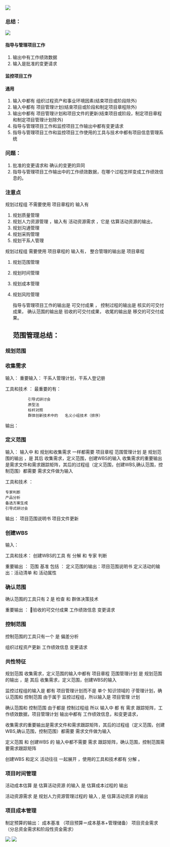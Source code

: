 ![](http://p1.bpimg.com/567571/3ec3bbc53042f5da.png)



### 总结：

![](http://p1.bpimg.com/567571/a31a6d14d0bfa1c0.png)

#### 指导与管理项目工作

1. 输出中有工作绩效数据
2. 输入是批准的变更请求



#### 监控项目工作







#### 通用

1. 输入中都有 组织过程资产和事业环境因素(结束项目或阶段除外)
2. 输入中都有 项目管理计划(结束项目或阶段和制定项目章程除外)
3. 输出中都有 项目管理计划和项目文件的更新(结束项目或阶段，制定项目章程和制定项目管理计划除外)
4. 指导与管理项目工作和监控项目工作输出中都有变更请求
5. 指导与管理项目工作和监控项目工作使用的工具与技术中都有项目信息管理系统



### 问题：

1. 批准的变更请求和 确认的变更的异同
2. 指导与管理项目工作输出中的工作绩效数据，在哪个过程怎样变成工作绩效信息的。
    
    





### 注意点
规划过程组 不需要使用 项目章程的 输入有


1. 规划质量管理
2. 规划人力资源管理  ，输入有 活动资源需求 ，它是  估算活动资源的输出，
3. 规划沟通管理
4. 规划采购管理
5. 规划干系人管理



规划过程组 需要使用 项目章程的 输入有， 整合管理的输出是 项目章程

1. 规划范围管理
2. 规划时间管理
3. 规划成本管理
4. 规划风险管理




    指导与管理项目工作的输出是 可交付成果 ，
    控制过程的输出是 核实的可交付成果，
    确认范围的输出是 验收的可交付成果，
    收尾的输出是  移交的可交付成果。
    
    
    
   
    ##   范围管理总结： 

### 规划范围



    

### 收集需求 

输入：
    重要输入： 干系人管理计划，干系人登记册
    
工具和技术 ：
        最重要的有：
            
              引导式研讨会
              原型法
              标杆对照
              群体创新技术中的   名义小组技术（排序） 
              
    

    
输出：
    



    

### 定义范围

输入：
    输入中  和  规划和收集需求  一样都需要 项目章程
    范围管理计划 是 规划范围的输出 ，是  其后 收集需求，定义范围，创建WBS的输入 
    收集需求的重要输出是需求文件和需求跟踪矩阵，其后的过程组（定义范围，创建WBS,确认范围，控                  制范围）都需要 需求文件做为输入
    

工具和技术 ：

    专家判断
    产品分析
    备选方案生成 
    引导式研讨会
    
输出：
    项目范围说明书
    项目文件更新



### 创建WBS

输入：


工具和技术：
    创建WBS的工具 有 分解  和 专家 判断 



重要输出 ：
范围 基准 包括 ：
    定义范围的输出：项目范围说明书
    定义活动的输出：活动清单  和  活动属性
    
    

    


### 确认范围

确认范围的工具只有 2 是 检查  和  群体决策技术

重要输出 ：
  验收的可交付成果 
  工作绩效信息
  变更请求

### 控制范围

控制范围的工具只有一个 是 偏差分析

组织过程资产更新
工作绩效信息
变更请求




###  共性特征


规划范围 收集需求，定义范围的输入中都有 项目章程
范围管理计划 是 规划范围的输出 ，是  其后 收集需求，定义范围，创建WBS的输入  
    
    
监控过程组的输入是 都有   项目管理计划而不是 单个 知识领域的 子管理计划，确认范围和 控制范围  由于属于 监控过程组，所以输入是 项目管理 计划




确认范围和 控制范围  由于都是 控制过程组  所以 输入中 都 有 需求 跟踪矩阵，工作绩效数据，项目管理计划 输出中都有 工作绩效信息，和变更请求，



收集需求的重要输出是需求文件和需求跟踪矩阵，其后的过程组（定义范围，创建WBS,确认范围，控制范围）都需要 需求文件做为输入

定义范围  和  创建WBS 的 输入中都不需要  需求 跟踪矩阵，确认范围，控制范围需要需求跟踪矩阵


创建WBS 和定义 活动往往 一起展开 ，使用的工具和技术都有  分解  。





###  项目时间管理


活动成本估算   是  估算活动资源 的输入  是  估算成本过程的  输出 


活动资源需求  是  规划人力资源管理过程的 输入  ,  是  估算活动资源   的输出 






###  项目成本管理

制定预算的输出：
    成本基准   （项目预算＝成本基本+管理储备）
    项目资金需求 （分总资金需求和阶段性资金需求）
    
     





![](http://p1.bqimg.com/567571/c2bf7eeff79551e9.png)
![](http://i1.piimg.com/567571/4bf00614751d1f8e.png)


